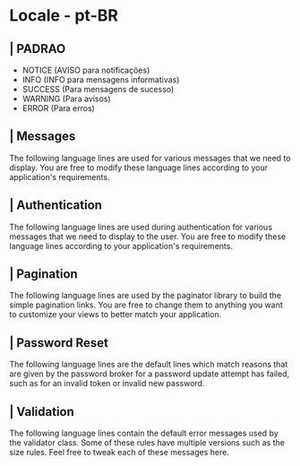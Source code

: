 # Locale - pt-BR

| PADRAO
---------

* NOTICE (AVISO para notificações)
* INFO (INFO para mensagens informativas) 
* SUCCESS (Para mensagens de sucesso) 
* WARNING (Para avisos)
* ERROR (Para erros)

| Messages
----------

The following language lines are used for various messages that we need to display. You are free to modify these language lines according to your application's requirements.

| Authentication
----------------

The following language lines are used during authentication for various messages that we need to display to the user. You are free to modify these language lines according to your application's requirements.

| Pagination
------------

The following language lines are used by the paginator library to build the simple pagination links. You are free to change them to anything you want to customize your views to better match your application.

| Password Reset
----------------

The following language lines are the default lines which match reasons that are given by the password broker for a password update attempt has failed, such as for an invalid token or invalid new password.

| Validation
------------

The following language lines contain the default error messages used by the validator class. Some of these rules have multiple versions such as the size rules. Feel free to tweak each of these messages here.
